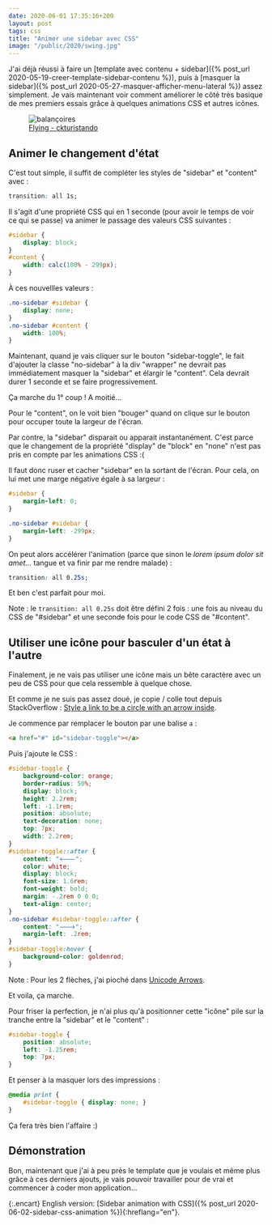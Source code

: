```yaml
---
date: 2020-06-01 17:35:16+200
layout: post
tags: css
title: "Animer une sidebar avec CSS"
image: "/public/2020/swing.jpg"
---
```


J'ai déjà réussi à faire un [template avec contenu + sidebar]({% post_url 2020-05-19-creer-template-sidebar-contenu %}), puis à [masquer la sidebar]({% post_url 2020-05-27-masquer-afficher-menu-lateral %}) assez simplement. Je vais maintenant voir comment améliorer le côté très basique de mes premiers essais grâce à quelques animations CSS et autres icônes.

<figure>
  <img src="{{ page.image }}" alt="balançoires" />
  <figcaption>
    <a href="https://unsplash.com/photos/HTCQCvwV9XY">Flying - ckturistando</a>
  </figcaption>
</figure>


## Animer le changement d'état

C'est tout simple, il suffit de compléter les styles de "sidebar" et "content" avec :

```css
transition: all 1s;
```

Il s'agit d'une propriété CSS qui en 1 seconde (pour avoir le temps de voir ce qui se passe) va animer le passage des valeurs CSS suivantes :

```css
#sidebar {
    display: block;
}
#content {
    width: calc(100% - 299px);
}
```

À ces nouvellles valeurs :

```css
.no-sidebar #sidebar {
    display: none;
}
.no-sidebar #content {
    width: 100%;
}
```

Maintenant, quand je vais cliquer sur le bouton "sidebar-toggle", le fait d'ajouter la classe "no-sidebar" à la div "wrapper" ne devrait pas immédiatement masquer la "sidebar" et élargir le "content". Cela devrait durer 1 seconde et se faire progressivement.

Ça marche du 1° coup ! A moitié...

Pour le "content", on le voit bien "bouger" quand on clique sur le bouton pour occuper toute la largeur de l'écran.

Par contre, la "sidebar" disparait ou apparait instantanément. C'est parce que le changement de la propriété "display" de "block" en "none" n'est pas pris en compte par les animations CSS :(

Il faut donc ruser et cacher "sidebar" en la sortant de l'écran. Pour cela, on lui met une marge négative égale à sa largeur :

```css
#sidebar {
    margin-left: 0;
}

.no-sidebar #sidebar {
    margin-left: -299px;
}
```

On peut alors accélérer l'animation (parce que sinon le *lorem ipsum dolor sit amet...* tangue et va finir par me rendre malade) :

```css
transition: all 0.25s;
```

Et ben c'est parfait pour moi.

Note : le `transition: all 0.25s` doit être défini 2 fois : une fois au niveau du CSS de "#sidebar" et une seconde fois pour le code CSS de "#content".


## Utiliser une icône pour basculer d'un état à l'autre

Finalement, je ne vais pas utiliser une icône mais un bête caractère avec un peu de CSS pour que cela ressemble à quelque chose.

Et comme je ne suis pas assez doué, je copie / colle tout depuis StackOverflow : [Style a link to be a circle with an arrow inside](https://stackoverflow.com/questions/22975037/style-a-link-to-be-a-circle-with-an-arrow-inside).

Je commence par remplacer le bouton par une balise `a` :

```html
<a href="#" id="sidebar-toggle"></a>
```

Puis j'ajoute le CSS :

```css
#sidebar-toggle {
    background-color: orange;
    border-radius: 50%;
    display: block;
    height: 2.2rem;
    left: -1.1rem;
    position: absolute;
    text-decoration: none;
    top: 7px;
    width: 2.2rem;
}
#sidebar-toggle::after {
    content: "🡐";
    color: white;
    display: block;
    font-size: 1.6rem;
    font-weight: bold;
    margin: -.2rem 0 0 0;
    text-align: center;
}
.no-sidebar #sidebar-toggle::after {
    content: "🡒";
    margin-left: .2rem;
}
#sidebar-toggle:hover {
    background-color: goldenrod;
}
```

Note : Pour les 2 flèches, j'ai pioché dans [Unicode Arrows](http://xahlee.info/comp/unicode_arrows.html).

Et voila, ça marche.

Pour friser la perfection, je n'ai plus qu'à positionner cette "icône" pile sur la tranche entre la "sidebar" et le "content" :

```css
#sidebar-toggle {
    position: absolute;
    left: -1.25rem;
    top: 7px;
}
```

Et penser à la masquer lors des impressions :

```css
@media print {
    #sidebar-toggle { display: none; }
}
```

Ça fera très bien l'affaire :)


## Démonstration

<script async src="//jsfiddle.net/qo6dx3w4/1/embed/result/"></script>

Bon, maintenant que j'ai à peu près le template que je voulais et même plus grâce à ces derniers ajouts, je vais pouvoir travailler pour de vrai et commencer à coder mon application...

{:.encart}
English version: [Sidebar animation with CSS]({% post_url 2020-06-02-sidebar-css-animation %}){:hreflang="en"}.
